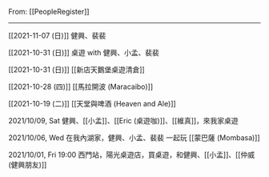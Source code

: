 From: [[PeopleRegister]]

---

[[2021-11-07 (日)]] 健興、裴裴

[[2021-10-31 (日)]] 桌遊 with 健興、小孟、裴裴

[[2021-10-31 (日)]] [[新店天鵝堡桌遊清倉]]

[[2021-10-28 (四)]] [[馬拉開波 (Maracaibo)]]

[[2021-10-19 (二)]] [[天堂與啤酒 (Heaven and Ale)]]

2021/10/09, Sat 健興、[[小孟]]、[[Eric (桌遊咖)]]、[[維真]]，來我家桌遊

 2021/10/06, Wed 在我內湖家，健興、小孟、裴裴 一起玩 [[蒙巴薩 (Mombasa)]]

2021/10/01, Fri 19:00 西門站，陽光桌遊店，買桌遊，和健興、[[小孟]]、[[仲威 (健興朋友)]]